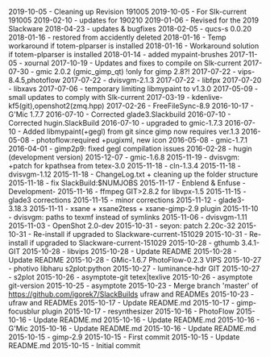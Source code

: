 2019-10-05 - Cleaning up Revision 191005
2019-10-05 - For Slk-current 191005
2019-02-10 - updates for 190210
2019-01-06 - Revised for the 2019 Slackware
2018-04-23 - updates & bugfixes
2018-02-05 - qucs-s 0.0.20
2018-01-16 - restored from accidently deleted
2018-01-16 - Temp workaround if totem-plparser is installed
2018-01-16 - Workaround solution if totem-plparser is installed
2018-01-14 - added mypaint-brushes
2017-11-05 - xournal
2017-10-19 - Updates and fixes to compile on Slk-current
2017-07-30 - gmic 2.0.2 (gmic_gimp_qt) !only for gimp 2.8?!
2017-07-22 - vips-8.4.5,photoflow
2017-07-22 - dvisvgm-2.1.3
2017-07-22 - libfpx
2017-07-20 - libxavs
2017-07-06 - temporary limiting libmypaint to v1.3.0
2017-05-09 - small updates to comply with Slk-current
2017-03-19 - kdenlive-kf5(git),openshot2(zmq.hpp)
2017-02-26 - FreeFileSync-8.9
2016-10-17 - G'Mic 1.7.7
2016-07-10 - Corrected glade3.Slackbuild
2016-07-10 - Corrected hugin.SlackBuild
2016-07-10 - upgraded to gmic-1.7.3
2016-07-10 - Added libmypaint(+gegl) from git since gimp now requires ver.1.3
2016-05-08 - photoflow:required +pugixml, new icon
2016-05-08 - gmic-1.7.1
2016-04-01 - gimp2p9: fixed gegl compilation issues
2016-02-28 - hugin (development version)
2015-12-07 - gmic-1.6.8
2015-11-19 - dvisvgm: +patch for kpathsea from tetex-3.0
2015-11-18 - cln-1.3.4
2015-11-18 - dvisvgm-1.12
2015-11-18 - ChangeLog.txt + cleaning up the folder structure
2015-11-18 - fix SlackBuild:$NUMJOBS
2015-11-17 - Enblend & Enfuse -Development-
2015-11-16 - ffmpeg GIT>2.8.2 for libvpx-1.5
2015-11-15 - glade3 corrections
2015-11-15 - minor corrections
2015-11-12 - glade3-3.18.3
2015-11-11 - xsane + xsane2tess + xsane-gimp-2.9 plugin
2015-11-10 - dvisvgm: paths to texmf instead of symlinks
2015-11-06 - dvisvgm-1.11
2015-11-03 - OpenShot 2.0-dev
2015-10-31 - seyon: patch 2.20c-32
2015-10-31 - Re-install if upgraded to Slackware-current-151029
2015-10-31 - Re-install if upgraded to Slackware-current-151029
2015-10-28 - gthumb 3.4.1-GIT
2015-10-28 - libvips
2015-10-28 - Update README
2015-10-28 - Update README
2015-10-28 - GMic-1.6.7 PhotoFlow-0.2.3 VIPS
2015-10-27 - photivo libharu s2plot:python
2015-10-27 - luminance-hdr GIT
2015-10-27 - s2plot
2015-10-26 - asymptote-git tetex|texlive
2015-10-26 - asymptote git-version
2015-10-25 - asymptote
2015-10-23 - Merge branch 'master' of https://github.com/igorek7/SlackBuilds ufraw and READMEs
2015-10-23 - ufraw and READMEs
2015-10-17 - Update README.md
2015-10-17 - gimp-focusblur plugin
2015-10-17 - resynthesizer
2015-10-16 - PhotoFlow
2015-10-16 - Update README.md
2015-10-16 - Update README.md
2015-10-16 - G'Mic
2015-10-16 - Update README.md
2015-10-16 - Update README.md
2015-10-15 - gimp-2.9
2015-10-15 - First commit
2015-10-15 - Update README.md
2015-10-15 - Initial commit
